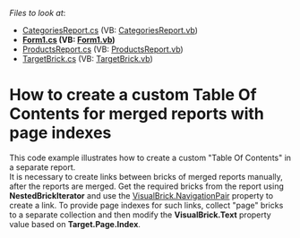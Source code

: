 <!-- default file list -->
*Files to look at*:

* [CategoriesReport.cs](./CS/CustomTableOfContents/CategoriesReport.cs) (VB: [CategoriesReport.vb](./VB/CustomTableOfContents/CategoriesReport.vb))
* **[Form1.cs](./CS/CustomTableOfContents/Form1.cs) (VB: [Form1.vb](./VB/CustomTableOfContents/Form1.vb))**
* [ProductsReport.cs](./CS/CustomTableOfContents/ProductsReport.cs) (VB: [ProductsReport.vb](./VB/CustomTableOfContents/ProductsReport.vb))
* [TargetBrick.cs](./CS/CustomTableOfContents/TargetBrick.cs) (VB: [TargetBrick.vb](./VB/CustomTableOfContents/TargetBrick.vb))
<!-- default file list end -->
# How to create a custom Table Of Contents for merged reports with page indexes


This code example illustrates how to create a custom "Table Of Contents" in a separate report. <br>It is necessary to create links between bricks of merged reports manually, after the reports are merged. Get the required bricks from the report using <strong>NestedBrickIterator</strong> and use the <a href="https://documentation.devexpress.com/#CoreLibraries/DevExpressXtraPrintingVisualBrick_NavigationPairtopic">VisualBrick.NavigationPair</a> property to create a link. To provide page indexes for such links, collect "page" bricks to a separate collection and then modify the <strong>VisualBrick.Text</strong> property value based on <strong>Target.Page.Index</strong>.

<br/>


